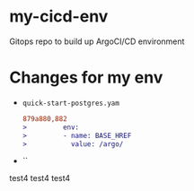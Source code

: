 # my-cicd-env
Gitops repo to build up ArgoCI/CD environment

# Changes for my env

* `quick-start-postgres.yam`


  ```diff
  879a880,882
  >         env:
  >         - name: BASE_HREF
  >           value: /argo/
  ```

* ``

test4
test4
test4
